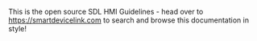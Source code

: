 This is the open source SDL HMI Guidelines - head over to https://smartdevicelink.com to search and browse this documentation in style!

